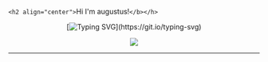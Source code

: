 `<h2 align="center">`Hi I'm augustus!`</b></h>`

<div align="center">

[![Typing SVG](https://readme-typing-svg.demolab.com/?lines=I+think+,+therefore+I+am.)](https://git.io/typing-svg)

<img src="https://cdn.jsdelivr.net/gh/sun0225SUN/sun0225SUN/assets/images/coding.gif" /><br>

</div>

---
